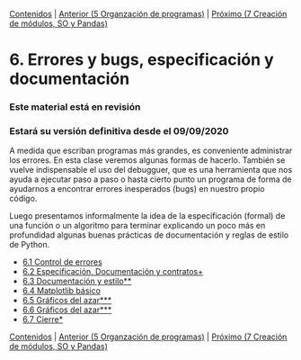 [Contenidos](../Contenidos.md) \| [Anterior (5 Organzación de programas)](../05_Organización_y_Complejidad/00_Resumen.md) \| [Próximo (7 Creación de módulos, SO y Pandas)](../07_Modulos_Pandas_SO/00_Resumen.md)

# 6. Errores y bugs, especificación y documentación
### **Este material está en revisión**
### Estará su versión definitiva desde el 09/09/2020

A medida que escriban programas más grandes, es conveniente administrar los errores. En esta clase veremos algunas formas de hacerlo. También se vuelve indispensable el uso del debugguer, que es una herramienta que nos ayuda a ejecutar paso a paso o hasta cierto punto un programa de forma de ayudarnos a encontrar errores inesperados (bugs) en nuestro propio código.

Luego presentamos informalmente la idea de la especificación (formal) de una función o un algoritmo para terminar explicando un poco más en profundidad algunas buenas prácticas de documentación y reglas de estilo de Python.







* [6.1 Control de errores](01_Excepciones.md)
* [6.2 Especificación, Documentación y contratos+](02_Especificación.md)
* [6.3 Documentación y estilo**](03_Documentar_y_Estilo.md)
* [6.4 Matplotlib básico](04_matplotlib_basico.md)
* [6.5 Gráficos del azar***](05_gráficos_del_azar.md)
* [6.6 Gráficos del azar***](06_regresion.md)
* [6.7 Cierre*](07_Cierre.md)


[Contenidos](../Contenidos.md) \| [Anterior (5 Organzación de programas)](../05_Organización_y_Complejidad/00_Resumen.md) \| [Próximo (7 Creación de módulos, SO y Pandas)](../07_Modulos_Pandas_SO/00_Resumen.md)
